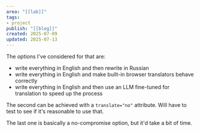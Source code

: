 ```yaml
---
area: "[[lab]]"
tags:
- project
publish: "[[blog]]"
created: 2025-07-09
updated: 2025-07-13
---
```


The options I've considered for that are:
- write everything in English and then rewrite in Russian
- write everything in English and make built-in browser translators behave correctly
- write everything in English and then use an LLM fine-tuned for translation to speed up the process

The second can be achieved with a `translate="no"` attribute. Will have to test to see if it's reasonable to use that.

The last one is basically a no-compromise option, but it'd take a bit of time.